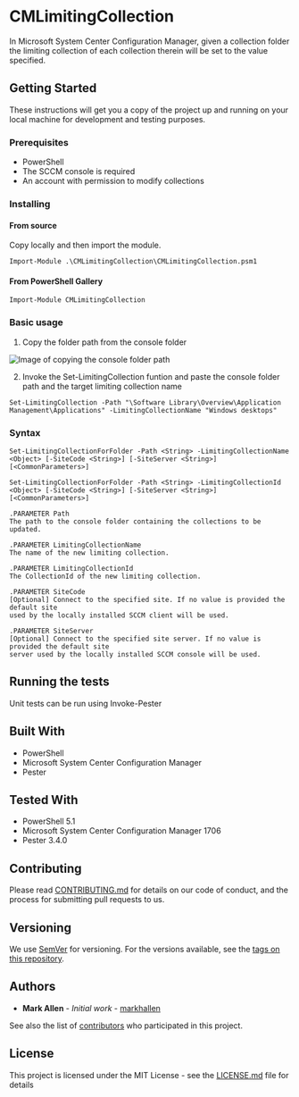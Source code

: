 # CMLimitingCollection

In Microsoft System Center Configuration Manager, given a collection folder the limiting collection of each collection therein will be set to the value specified.

## Getting Started

These instructions will get you a copy of the project up and running on your local machine for development and testing purposes.

### Prerequisites

* PowerShell
* The SCCM console is required
* An account with permission to modify collections

### Installing

#### From source

Copy locally and then import the module.

`Import-Module .\CMLimitingCollection\CMLimitingCollection.psm1`

#### From PowerShell Gallery

`Import-Module CMLimitingCollection`

### Basic usage

1. Copy the folder path from the console folder

![Image of copying the console folder path](https://markallenit.com/blog/wp-content/uploads/2018/01/Copy-console-path.png)

2. Invoke the Set-LimitingCollection funtion and paste the console folder path and the target limiting collection name

`Set-LimitingCollection -Path "\Software Library\Overview\Application Management\Applications" -LimitingCollectionName "Windows desktops"`

### Syntax

    Set-LimitingCollectionForFolder -Path <String> -LimitingCollectionName <Object> [-SiteCode <String>] [-SiteServer <String>] [<CommonParameters>]

    Set-LimitingCollectionForFolder -Path <String> -LimitingCollectionId <Object> [-SiteCode <String>] [-SiteServer <String>] [<CommonParameters>]

    .PARAMETER Path
    The path to the console folder containing the collections to be updated.

    .PARAMETER LimitingCollectionName
    The name of the new limiting collection.

    .PARAMETER LimitingCollectionId
    The CollectionId of the new limiting collection.

    .PARAMETER SiteCode
    [Optional] Connect to the specified site. If no value is provided the default site
    used by the locally installed SCCM client will be used.

    .PARAMETER SiteServer
    [Optional] Connect to the specified site server. If no value is provided the default site
    server used by the locally installed SCCM console will be used.

## Running the tests

Unit tests can be run using Invoke-Pester

## Built With

* PowerShell
* Microsoft System Center Configuration Manager
* Pester

## Tested With

* PowerShell 5.1
* Microsoft System Center Configuration Manager 1706
* Pester 3.4.0

## Contributing

Please read [CONTRIBUTING.md](CONTRIBUTING.md) for details on our code of conduct, and the process for submitting pull requests to us.

## Versioning

We use [SemVer](http://semver.org/) for versioning. For the versions available, see the [tags on this repository](https://github.com/your/project/tags).

## Authors

* **Mark Allen** - *Initial work* - [markhallen](https://github.com/markhallen)

See also the list of [contributors](https://github.com/markhallen/CMLimitingCollection/contributors) who participated in this project.

## License

This project is licensed under the MIT License - see the [LICENSE.md](LICENSE.md) file for details
